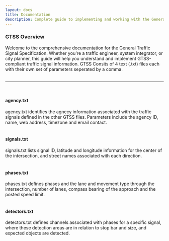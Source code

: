 ```yaml
---
layout: docs
title: Documentation
description: Complete guide to implementing and working with the General Traffic Signal Specification (GTSS).
---
```


### GTSS Overview

Welcome to the comprehensive documentation for the General Traffic Signal Specification. Whether you're a traffic engineer, system integrator, or city planner, this guide will help you understand and implement GTSS-compliant traffic signal information. GTSS Consits of 4 text (.txt) files each with their own set of parameters seperated by a comma.
<br>
<br>

<hr>
<br>

#### agency.txt

agency.txt identifies the agnecy information associated with the traffic signals defined in the other GTSS files. Parameters include the agency ID, name, web address, timezone and email contact.
<br>
<br>

#### signals.txt

signals.txt lists signal ID, latitude and longitude information for the center of the intersection, and street names associated with each direction.
<br>
<br>

#### phases.txt

phases.txt defines phases and the lane and movement type through the intersection, number of lanes, compass bearing of the approach and the posted speed limit.
<br>
<br>

#### detectors.txt

detectors.txt defines channels associated with phases for a specific signal, where these detection areas are in relation to stop bar and size, and expected objects are detected.
